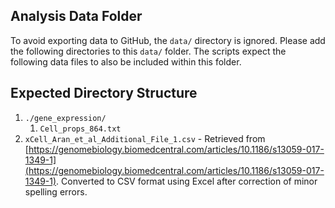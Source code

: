 Analysis Data Folder
--------------------

To avoid exporting data to GitHub, the `data/` directory is ignored. Please add the following
directories to this `data/` folder. The scripts expect the following data files to also be
included within this folder.

## Expected Directory Structure

1. `./gene_expression/`
    1. `Cell_props_864.txt`
2. `xCell_Aran_et_al_Additional_File_1.csv` - Retrieved from [https://genomebiology.biomedcentral.com/articles/10.1186/s13059-017-1349-1](https://genomebiology.biomedcentral.com/articles/10.1186/s13059-017-1349-1). Converted to CSV format using Excel after correction of minor spelling errors.
